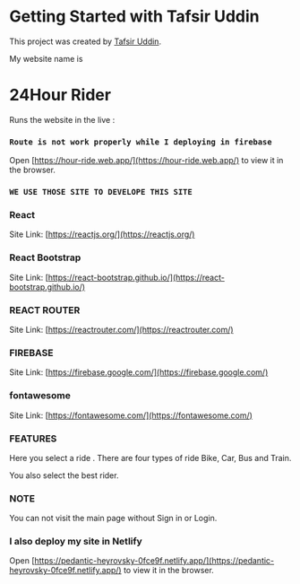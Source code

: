 # Getting Started with Tafsir Uddin

This project was created by [Tafsir Uddin](https://www.facebook.com/profile.php?id=100008669771700).

My website name is
# 24Hour Rider

Runs the website in the live :
### `Route is not work properly while I deploying in firebase`
Open [https://hour-ride.web.app/](https://hour-ride.web.app/) to view it in the browser.




### `WE USE THOSE SITE TO DEVELOPE THIS SITE `


### React

Site Link: [https://reactjs.org/](https://reactjs.org/)

### React Bootstrap

Site Link: [https://react-bootstrap.github.io/](https://react-bootstrap.github.io/)

### REACT ROUTER

Site Link: [https://reactrouter.com/](https://reactrouter.com/)

### FIREBASE

Site Link: [https://firebase.google.com/](https://firebase.google.com/)
### fontawesome

Site Link: [https://fontawesome.com/](https://fontawesome.com/)


### FEATURES

Here you select a ride . There are four types of ride Bike, Car, Bus and Train.

You also select the best rider.

### NOTE
You can not visit the main page without Sign in or Login.



### I also deploy my site in Netlify

Open [https://pedantic-heyrovsky-0fce9f.netlify.app/](https://pedantic-heyrovsky-0fce9f.netlify.app/) to view it in the browser.

